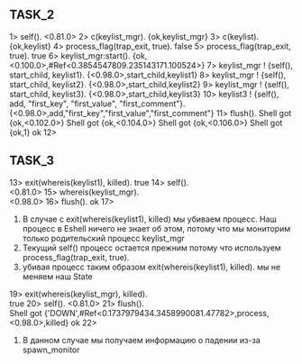 ## TASK_2

1> self().
<0.81.0>
2> c(keylist_mgr).
{ok,keylist_mgr}
3> c(keylist).
{ok,keylist}
4> process_flag(trap_exit, true).
false
5> process_flag(trap_exit, true).
true
6> keylist_mgr:start().
{ok,<0.100.0>,#Ref<0.3854547809.235143171.100524>}
7> keylist_mgr ! {self(), start_child, keylist1}.
{<0.98.0>,start_child,keylist1}
8> keylist_mgr ! {self(), start_child, keylist2}.
{<0.98.0>,start_child,keylist2}
9> keylist_mgr ! {self(), start_child, keylist3}.
{<0.98.0>,start_child,keylist3}
10> keylist3 ! {self(), add, "first_key", "first_value", "first_comment"}.
{<0.98.0>,add,"first_key","first_value","first_comment"}
11> flush().
Shell got {ok,<0.102.0>}
Shell got {ok,<0.104.0>}
Shell got {ok,<0.106.0>}
Shell got {ok,1}
ok
12>

## TASK_3

13> exit(whereis(keylist1), killed).
true
14> self().  
<0.81.0>
15> whereis(keylist_mgr).  
<0.98.0>
16> flush().
ok
17>

1. В случае с exit(whereis(keylist1), killed) мы убиваем процесс. Наш процесс в Eshell ничего не знает
   об этом, потому что мы мониторим только родительский процесс keylist_mgr
2. Текущий self() процесс остается прежним потому что используем process_flag(trap_exit, true).
3. убивая процесс таким образом exit(whereis(keylist1), killed). мы не меняем наш State

19> exit(whereis(keylist_mgr), killed).  
true
20> self().
<0.81.0>
21> flush().  
Shell got {'DOWN',#Ref<0.1737979434.3458990081.47782>,process,<0.98.0>,killed}
ok
22>

1. В данном случае мы получаем информацию о падении из-за spawn_monitor

